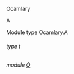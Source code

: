 Ocamlary

A

Module type Ocamlary.A

<a id="type-t"></a>

###### type t

<a id="module-Q"></a>

###### module [Q](Ocamlary.module-type-A.Q.md)